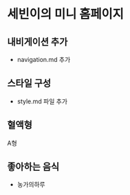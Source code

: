 # 세빈이의 미니 홈페이지

## 내비게이션 추가

- navigation.md 추가

## 스타일 구성

- style.md 파일 추가

## 혈액형

A형

## 좋아하는 음식

- 농가의하루

